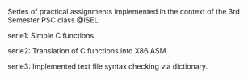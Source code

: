 Series of practical assignments implemented in the context of the 3rd Semester PSC class @ISEL

serie1: Simple C functions

serie2: Translation of C functions into X86 ASM

serie3: Implemented text file syntax checking via dictionary.